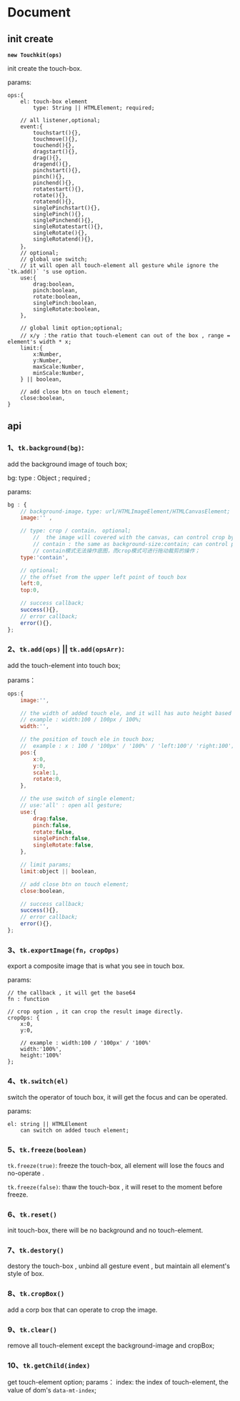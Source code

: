 # Document

## init create

**`new Touchkit(ops)`**

init create the touch-box.

params:

	ops:{
		el: touch-box element
     		type: String || HTMLElement; required;

     	// all listener,optional;
     	event:{
     		touchstart(){},
     		touchmove(){},
     		touchend(){},
     		dragstart(){},
     		drag(){},
     		dragend(){},
     		pinchstart(){},
     		pinch(){},
     		pinchend(){},
     		rotatestart(){},
     		rotate(){},
     		rotatend(){},
     		singlePinchstart(){},
     		singlePinch(){},
     		singlePinchend(){},
     		singleRotatestart(){},
     		singleRotate(){},
     		singleRotatend(){},
     	}，
     	// optional;
		// global use switch;
		// it will open all touch-element all gesture while ignore the `tk.add()` 's use option.
	    use:{
	    	drag:boolean,
	    	pinch:boolean,
	    	rotate:boolean,
	    	singlePinch:boolean,
	    	singleRotate:boolean,
	    },

	    // global limit option;optional;
	    // x/y ：the ratio that touch-element can out of the box , range = element's width * x;
	    limit:{
	        x:Number,
	        y:Number,
	        maxScale:Number,
	        minScale:Number,
	    } || boolean,

	    // add close btn on touch element;
	    close:boolean,
	}

## api

### 1、`tk.background(bg)`:

add the background image of touch box;

bg: type : Object ; required ;

params:

```js
bg : {
    // background-image，type: url/HTMLImageElement/HTMLCanvasElement; required;
    image:'' ,

    // type: crop / contain， optional;
    	//  the image will covered with the canvas, can control crop by left and top; and you can drag the background-image.
		// contain : the same as background-size:contain; can control postion by left and top;
		// contain模式无法操作底图，而crop模式可进行拖动裁剪的操作；
    type:'contain',

    // optional;
    // the offset from the upper left point of touch box
    left:0,
    top:0,

	// success callback;
    success(){},
    // error callback;
    error(){},
};
```

### 2、`tk.add(ops)` || `tk.add(opsArr)`:

add the touch-element into touch box;

params：

```js
ops:{
	image:'',

	// the width of added touch ele, and it will has auto height based on the image;
	// example : width:100 / 100px / 100%;
	width:'',

	// the position of touch ele in touch box;
	// 	example : x : 100 / '100px' / '100%' / 'left:100'/ 'right:100';
	pos:{
	    x:0,
	    y:0,
	    scale:1,
	    rotate:0,
	},

	// the use switch of single element;
	// use:'all' : open all gesture;
	use:{
	    drag:false,
	    pinch:false,
	    rotate:false,
	    singlePinch:false,
	    singleRotate:false,
	},

	// limit params;
	limit:object || boolean,

	// add close btn on touch element;
	close:boolean,

	// success callback;
    success(){},
    // error callback;
    error(){},
};
```

### 3、`tk.exportImage(fn，cropOps)`

export a composite image that is what you see in touch box.

params:

    // the callback , it will get the base64
	fn : function

    // crop option , it can crop the result image directly.
    cropOps: {
        x:0,
        y:0,

        // example : width:100 / '100px' / '100%'
        width:'100%',
        height:'100%'
    };

### 4、`tk.switch(el)`

switch the operator of touch box, it will get the focus and can be  operated.

params:

	el: string || HTMLElement
		can switch on added touch element;

### 5、`tk.freeze(boolean)`

`tk.freeze(true)`: freeze the touch-box, all element will lose the foucs and no-operate .

`tk.freeze(false)`: thaw the touch-box , it will reset to the moment before freeze.

### 6、`tk.reset()`

init touch-box, there will be no background and no touch-element.


### 7、`tk.destory()`

destory the touch-box , unbind all gesture event , but maintain all element's style of box.

### 8、`tk.cropBox()`

add a corp box that can operate to crop the image.

### 9、`tk.clear()`

remove all touch-element except the background-image and cropBox;

### 10、`tk.getChild(index)`

get touch-element option;
params：
    index: the index of touch-element,
		   the value of dom's `data-mt-index`;
